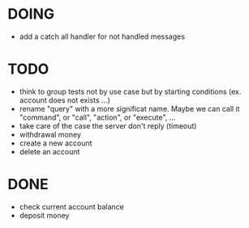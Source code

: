 # DOING

* add a catch all handler for not handled messages

# TODO

* think to group tests not by use case but by starting conditions (ex. account does not exists ...)
* rename "query" with a more significat name. Maybe we can call it "command", or "call", "action", or "execute", ...
* take care of the case the server don't reply (timeout)
* withdrawal money
* create a new account
* delete an account

# DONE

* check current account balance
* deposit money

